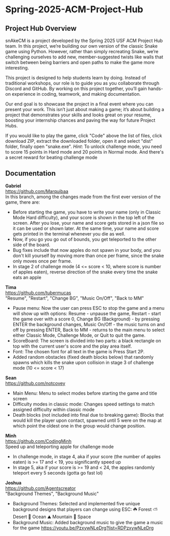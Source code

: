 # Spring-2025-ACM-Project-Hub
## Project Hub Overview

snAkeCM is a project developed by the Spring 2025 USF ACM Project Hub team. In this project, we’re building our own version of the classic Snake game using Python. However, rather than simply recreating Snake, we’re challenging ourselves to add new, member-suggested twists like walls that switch between being barriers and open paths to make the game more interesting.

This project is designed to help students learn by doing. Instead of traditional workshops, our role is to guide you as you collaborate through Discord and GitHub. By working on this project together, you’ll gain hands-on experience in coding, teamwork, and making documentation.

Our end goal is to showcase the project in a final event where you can present your work. This isn’t just about making a game; it’s about building a project that demonstrates your skills and looks great on your resume, boosting your internship chances and paving the way for future Project Hubs.

If you would like to play the game, click "Code" above the list of files, click download ZIP, extract the downloaded folder, open it and select "dist" folder, finally open "snake.exe". *Hint*: To unlock challenge mode, you need to score 15 points in Hard mode and 20 points in Normal mode. And there's a secret reward for beating challenge mode

## Documentation

**Gabriel** <br />
https://github.com/Marquibaa <br />
In this branch, among the changes made from the first ever version of the game, there are:
- Before starting the game, you have to write your name (only in Classic Mode Hard difficulty), and your score is shown in the top left of the screen. After you lose, your name and score gets stored in a json file so it can be used or shown later. At the same time, your name and score gets printed in the terminal whenever you die as well.
- Now, if you go you go out of bounds, you get teleported to the other side of the board.
- Bug fixes include that now apples do not spawn in your body, and you don't kill yourself by moving more than once per frame, since the snake only moves once per frame.
- In stage 2 of challenge mode (4 <= score < 10, where score is number of apples eaten), reverse direction of the snake every time the snake eats an apple

**Tima** <br />
https://github.com/tubermucas <br />
"Resume", "Restart", "Change BG", "Music On/Off", "Back to MM"
- Pause menu: Now the user can press ESC to stop the game and a menu will show up with options: Resume - unpause the game, Restart - start the game over with a score 0, Change BG (Background) - by pressing ENTER the background changes, Music On/Off - the music turns on and off by pressing ENTER, Back to MM - returns to the main menu to select either Classic Mode, Challenge Mode, or Quit to quit the game.
- ScoreBoard: The screen is divided into two parts: a black rectangle on top with the current user's score and the play area itself.
- Font: The chosen font for all text in the game is Press Start 2P.
- Added random obstacles (fixed death blocks below) that randomly spawns which kills the snake upon collision in stage 3 of challenge mode (10 <= score < 17)

**Sean** <br />
https://github.com/notcovey <br />
- Main Menu: Menu to select modes before starting the game and title screen
- Difficulty modes in classic mode: Changes speed settings to match assigned difficulty within classic mode
- Death blocks (not included into final due to breaking game): Blocks that would kill the player upon contact, spawned until 5 were on the map at which point the oldest one in the group would change position.

**Minh** <br />
https://github.com/CodingMinh <br />
Speed up and teleporting apple for challenge mode
- In challenge mode, in stage 4, aka if your score (the number of apples eaten) is >= 17 and < 19, you significantly speed up
- In stage 5, aka if your score is >= 19 and < 24, the apples randomly teleport every 5 seconds (gotta go fast lol)

**Joshua** <br />
https://github.com/Agentscreator <br />
"Background Themes", "Background Music"
- Background Themes: Selected and implemented five unique background designs that players can change using ESC: ☘️ Forest ⛅️ Desert 🌊 Ocean ⛰️ Mountain 🌌 Space
- Background Music: Added background music to give the game a music for the game https://youtu.be/PzxywNLeDrg?list=RDPzxywNLeDrg
